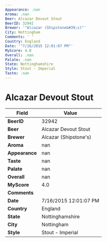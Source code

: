 ```yaml
---
Appearance: .nan
Aroma: .nan
Beer: Alcazar Devout Stout
BeerID: 32942
Brewer: '"Alcazar (Shipstone&#39;s)"'
City: Nottingham
Comments: ' '
Country: England
Date: '"7/16/2015 12:01:07 PM"'
MyScore: 4.0
Overall: .nan
Palate: .nan
State: Nottinghamshire
Style: Stout - Imperial
Taste: .nan
---
```


# Alcazar Devout Stout

| Field         | Value |
|---------------|-------|
| **BeerID** | 32942 |
| **Beer** | Alcazar Devout Stout |
| **Brewer** | Alcazar (Shipstone&#39;s) |
| **Aroma** | nan |
| **Appearance** | nan |
| **Taste** | nan |
| **Palate** | nan |
| **Overall** | nan |
| **MyScore** | 4.0 |
| **Comments** |   |
| **Date** | 7/16/2015 12:01:07 PM |
| **Country** | England |
| **State** | Nottinghamshire |
| **City** | Nottingham |
| **Style** | Stout - Imperial |

